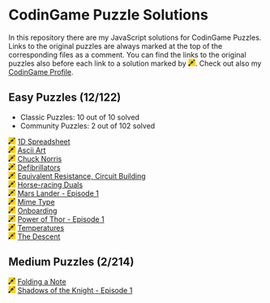 # CodinGame Puzzle Solutions

In this repository there are my JavaScript solutions for CodinGame Puzzles. Links to the original puzzles are always marked at the top of the corresponding files as a comment. You can find the links to the original puzzles also before each link to a solution marked by <img src="/codingame.svg" width="14">. Check out also my [CodinGame Profile](https://www.codingame.com/profile/e83d9b421bdddc0d777cbb76e7ee4fe72813113).

## Easy Puzzles (12/122)

- Classic Puzzles: 10 out of 10 solved
- Community Puzzles: 2 out of 102 solved

[<img src="/codingame.svg" width="14">](https://www.codingame.com/training/easy/1d-spreadsheet "'1D Spreadsheet' Puzzle at CondinGame")
[1D Spreadsheet](/easy/1d_spreadsheet.js '1d_spreadsheet.js')<br/>
[<img src="/codingame.svg" width="14">](https://www.codingame.com/training/easy/ascii-art "'Ascii Art' Puzzle at CondinGame")
[Ascii Art](/easy/ascii_art.js 'ascii_art.js')  
[<img src="/codingame.svg" width="14">](https://www.codingame.com/training/easy/chuck-norris "'Chuck Norris' Puzzle at CondinGame")
[Chuck Norris](/easy/chuck_norris.js 'chuck_norris.js')<br/>
[<img src="/codingame.svg" width="14">](https://www.codingame.com/training/easy/defibrillators "'Defibrillators' Puzzle at CondinGame")
[Defibrillators](/easy/defibrillators.js 'defibrillators.js')<br/>
[<img src="/codingame.svg" width="14">](https://www.codingame.com/training/easy/equivalent-resistance-circuit-building "'Equivalent Resistance, Circuit Building' Puzzle at CondinGame")
[Equivalent Resistance, Circuit Building](/easy/equivalent_resistance_circuit_building.js 'equivalent_resistance_circuit_building.js')<br/>
[<img src="/codingame.svg" width="14">](https://www.codingame.com/training/easy/horse-racing-duals "'Horse-racing Duals' Puzzle at CondinGame")
[Horse-racing Duals](/easy/horse-racing_duals.js 'horse-racing_duals.js')<br/>
[<img src="/codingame.svg" width="14">](https://www.codingame.com/training/easy/mars-lander-episode-1 "'Mars Lander - Episode 1' Puzzle at CondinGame")
[Mars Lander - Episode 1](/easy/mars_lander_episode_1.js 'mars_lander_episode_1.js')<br/>
[<img src="/codingame.svg" width="14">](https://www.codingame.com/training/easy/mime-type "'Mime Type' Puzzle at CondinGame")
[Mime Type](/easy/mime_type.js 'mime_type.js')<br/>
[<img src="/codingame.svg" width="14">](https://www.codingame.com/training/easy/onboarding "'Onboarding' Puzzle at CondinGame")
[Onboarding](/easy/onboarding.js 'onboarding.js')<br/>
[<img src="/codingame.svg" width="14">](https://www.codingame.com/training/easy/power-of-thor-episode-1 "'Power of Thor - Episode 1' Puzzle at CondinGame") [Power of Thor - Episode 1](/easy/power_of_thor_episode_1.js 'power_of_thor_episode_1.js')<br/>
[<img src="/codingame.svg" width="14">](https://www.codingame.com/training/easy/temperatures "'Temperatures' Puzzle at CondinGame")
[Temperatures](/easy/temperatures.js 'temperatures.js')<br/>
[<img src="/codingame.svg" width="14">](https://www.codingame.com/training/easy/the-descent "'The Descent' Puzzle at CondinGame")
[The Descent](/easy/the_descent.js 'the_descent.js')<br/>

## Medium Puzzles (2/214)

[<img src="/codingame.svg" width="14">](https://www.codingame.com/training/medium/folding-a-note "'Folding a Note' Puzzle at CondinGame")
[Folding a Note](/medium/folding_a_note.js 'folding_a_note.js')<br/>
[<img src="/codingame.svg" width="14">](https://www.codingame.com/training/medium/shadows-of-the-knight-episode-1 "'Shadows of the Knight - Episode 1' Puzzle at CondinGame")
[Shadows of the Knight - Episode 1](/medium/shadows_of_the_knight_episode_1.js 'shadows_of_the_knight_episode_1.js')<br/>
